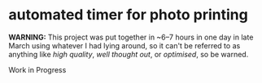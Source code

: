 # automated timer for photo printing
**WARNING:** This project was put together in ~6–7 hours in one day in late
March using whatever I had lying around, so it can't be referred to as anything
like *high quality*, *well thought out*, or *optimised*, so be warned.

Work in Progress

[1]: https://gist.github.com/nytpu/12160a68b6fc0e0c18a395d66fd384bb
